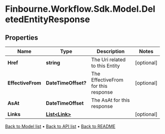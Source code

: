 # Finbourne.Workflow.Sdk.Model.DeletedEntityResponse

## Properties

Name | Type | Description | Notes
------------ | ------------- | ------------- | -------------
**Href** | **string** | The Uri related to this Entity | [optional] 
**EffectiveFrom** | **DateTimeOffset?** | The EffectiveFrom for this response | [optional] 
**AsAt** | **DateTimeOffset** | The AsAt for this response | 
**Links** | [**List&lt;Link&gt;**](Link.md) |  | [optional] 

[Back to Model list](../README.md#documentation-for-models) &#8226; [Back to API list](../README.md#documentation-for-api-endpoints) &#8226; [Back to README](../README.md)

